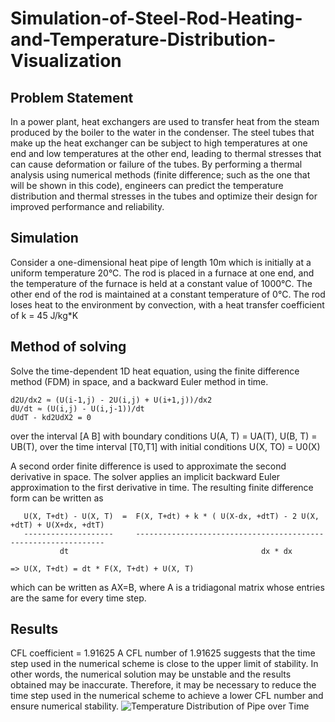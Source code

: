 # Simulation-of-Steel-Rod-Heating-and-Temperature-Distribution-Visualization
## Problem Statement
In a power plant, heat exchangers are used to transfer heat from the steam produced by the boiler to the water in the condenser. The steel tubes that make up the heat exchanger can be subject to high temperatures at one end and low temperatures at the other end, leading to thermal stresses that can cause deformation or failure of the tubes. 
By performing a thermal analysis using numerical methods (finite difference; such as the one that will be shown in this code), engineers can predict the temperature distribution and thermal stresses in the tubes and optimize their design for improved performance and reliability.
## Simulation
Consider a one-dimensional heat pipe of length 10m which is initially at a uniform temperature 20°C. The rod is placed in a furnace at one end, and the temperature of the furnace is held at a constant value of 1000°C. The other end of the rod is maintained at a constant temperature of 0°C. The rod loses heat to the environment by convection, with a heat transfer coefficient of k = 45 J/kg*K
## Method of solving
Solve the time-dependent 1D heat equation, using the finite difference method (FDM) in space, and a backward Euler method in time.
```
d2U/dx2 ≈ (U(i-1,j) - 2U(i,j) + U(i+1,j))/dx2
dU/dt ≈ (U(i,j) - U(i,j-1))/dt
dUdT - kd2UdX2 = 0
```
over the interval [A B] with boundary conditions
U(A, T) = UA(T),
U(B, T) = UB(T),
over the time interval [T0,T1] with initial conditions
U(X, TO) = U0(X)

A second order finite difference is used to approximate the second derivative in space.
The solver applies an implicit backward Euler approximation to the first derivative in time.
The resulting finite difference form can be written as
```
   U(X, T+dt) - U(X, T)  =  F(X, T+dt) + k * ( U(X-dx, +dtT) - 2 U(X, +dtT) + U(X+dx, +dtT)
   --------------------     ---------------------------------------------------------------
           dt                                           dx * dx

=> U(X, T+dt) = dt * F(X, T+dt) + U(X, T)
```
which can be written as AX=B, where A is a tridiagonal matrix whose entries are the same for every time step.

## Results
CFL coefficient = 1.91625
A CFL number of 1.91625 suggests that the time step used in the numerical scheme is close to the upper limit of stability. 
In other words, the numerical solution may be unstable and the results obtained may be inaccurate. 
Therefore, it may be necessary to reduce the time step used in the numerical scheme to achieve a lower CFL number and ensure numerical stability.
![Temperature Distribution of Pipe over Time](/imgs/simul.pmg)

